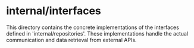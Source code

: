 # internal/interfaces

This directory contains the concrete implementations of the interfaces defined in 'internal/repositories'. These implementations handle the actual communication and data retrieval from external APIs.

